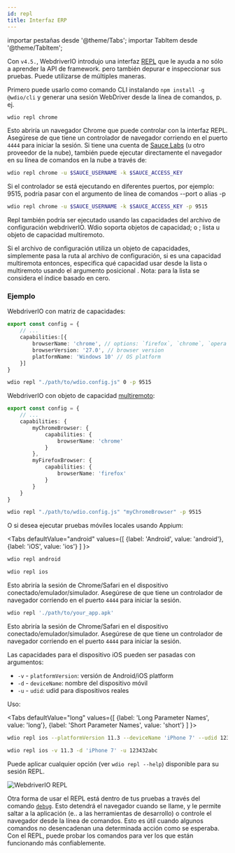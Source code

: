 ```yaml
---
id: repl
title: Interfaz ERP
---
```


importar pestañas desde '@theme/Tabs'; importar TabItem desde '@theme/TabItem';

Con `v4.5.`, WebdriverIO introdujo una interfaz [REPL](https://en.wikipedia.org/wiki/Read%E2%80%93eval%E2%80%93print_loop) que le ayuda a no sólo a aprender la API de framework. pero también depurar e inspeccionar sus pruebas. Puede utilizarse de múltiples maneras.

Primero puede usarlo como comando CLI instalando `npm install -g @wdio/cli` y generar una sesión WebDriver desde la línea de comandos, p. ej.

```sh
wdio repl chrome
```

Esto abriría un navegador Chrome que puede controlar con la interfaz REPL. Asegúrese de que tiene un controlador de navegador corriendo en el puerto `4444` para iniciar la sesión. Si tiene una cuenta de [Sauce Labs](https://saucelabs.com) (u otro proveedor de la nube), también puede ejecutar directamente el navegador en su línea de comandos en la nube a través de:

```sh
wdio repl chrome -u $SAUCE_USERNAME -k $SAUCE_ACCESS_KEY
```

Si el controlador se está ejecutando en diferentes puertos, por ejemplo: 9515, podría pasar con el argumento de línea de comandos --port o alias -p

```sh
wdio repl chrome -u $SAUCE_USERNAME -k $SAUCE_ACCESS_KEY -p 9515
```

Repl también podría ser ejecutado usando las capacidades del archivo de configuración webdriverIO. Wdio soporta objetos de capacidad; o ; lista u objeto de capacidad multiremoto.

Si el archivo de configuración utiliza un objeto de capacidades, simplemente pasa la ruta al archivo de configuración, si es una capacidad multiremota entonces, especifica qué capacidad usar desde la lista o multiremoto usando el argumento posicional . Nota: para la lista se considera el índice basado en cero.

### Ejemplo

WebdriverIO con matriz de capacidades:

```ts title="wdio.conf.ts example"
export const config = {
    // ...
    capabilities:[{
        browserName: 'chrome', // options: `firefox`, `chrome`, `opera`, `safari`
        browserVersion: '27.0', // browser version
        platformName: 'Windows 10' // OS platform
    }]
}
```

```sh
wdio repl "./path/to/wdio.config.js" 0 -p 9515
```

WebdriverIO con objeto de capacidad [multiremoto](https://webdriver.io/docs/multiremote/):

```ts title="wdio.conf.ts example"
export const config = {
    // ...
    capabilities: {
        myChromeBrowser: {
            capabilities: {
                browserName: 'chrome'
            }
        },
        myFirefoxBrowser: {
            capabilities: {
                browserName: 'firefox'
            }
        }
    }
}
```

```sh
wdio repl "./path/to/wdio.config.js" "myChromeBrowser" -p 9515
```

O si desea ejecutar pruebas móviles locales usando Appium:

<Tabs
  defaultValue="android"
  values={[
    {label: 'Android', value: 'android'},
 {label: 'iOS', value: 'ios'}
 ]
}>
<TabItem value="android">

```sh
wdio repl android
```

</TabItem>
<TabItem value="ios">

```sh
wdio repl ios
```

</TabItem>
</Tabs>

Esto abriría la sesión de Chrome/Safari en el dispositivo conectado/emulador/simulador. Asegúrese de que tiene un controlador de navegador corriendo en el puerto `4444` para iniciar la sesión.

```sh
wdio repl './path/to/your_app.apk'
```

Esto abriría la sesión de Chrome/Safari en el dispositivo conectado/emulador/simulador. Asegúrese de que tiene un controlador de navegador corriendo en el puerto `4444` para iniciar la sesión.

Las capacidades para el dispositivo iOS pueden ser pasadas con argumentos:

* `-v`      - `platformVersion`: versión de Android/iOS platform
* `-d`      - `deviceName`: nombre del dispositivo móvil
* `-u`      - `udid`: udid para dispositivos reales

Uso:

<Tabs
  defaultValue="long"
  values={[
    {label: 'Long Parameter Names', value: 'long'},
 {label: 'Short Parameter Names', value: 'short'}
 ]
}>
<TabItem value="long">

```sh
wdio repl ios --platformVersion 11.3 --deviceName 'iPhone 7' --udid 123432abc
```

</TabItem>
<TabItem value="short">

```sh
wdio repl ios -v 11.3 -d 'iPhone 7' -u 123432abc
```

</TabItem>
</Tabs>

Puede aplicar cualquier opción (ver `wdio repl --help`) disponible para su sesión REPL.

![WebdriverIO REPL](https://webdriver.io/img/repl.gif)

Otra forma de usar el REPL está dentro de tus pruebas a través del comando [`debug`](/docs/api/browser/debug). Esto detendrá el navegador cuando se llame, y le permite saltar a la aplicación (e.. a las herramientas de desarrollo) o controle el navegador desde la línea de comandos. Esto es útil cuando algunos comandos no desencadenan una determinada acción como se esperaba. Con el REPL, puede probar los comandos para ver los que están funcionando más confiablemente.
